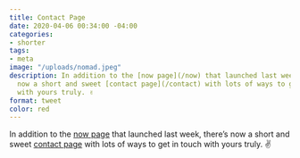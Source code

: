 ```yaml
---
title: Contact Page
date: 2020-04-06 00:34:00 -04:00
categories:
- shorter
tags:
- meta
image: "/uploads/nomad.jpeg"
description: In addition to the [now page](/now) that launched last week, there’s
  now a short and sweet [contact page](/contact) with lots of ways to get in touch
  with yours truly. ✌️
format: tweet
color: red
---
```


In addition to the [now page](/now) that launched last week, there’s now a short and sweet [contact page](/contact) with lots of ways to get in touch with yours truly. ✌️